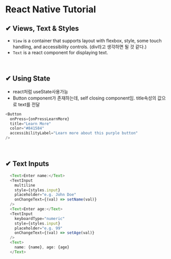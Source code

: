 # React Native Tutorial

## ✔ Views, Text & Styles

- `View` is a container that supports layout with flexbox, style, some touch handling, and accessibility controls. (div라고 생각하면 될 것 같다.)
- `Text` is a react component for displaying text.

<br/>

## ✔ Using State

- react처럼 useState사용가능
- Button component가 존재하는데, self closing component임. title속성의 값으로 text를 전달

```js
<Button
  onPress={onPressLearnMore}
  title="Learn More"
  color="#841584"
  accessibilityLabel="Learn more about this purple button"
/>
```

<br/>

## ✔ Text Inputs

```js
  <Text>Enter name:</Text>
  <TextInput
    multiline
    style={styles.input}
    placeholder="e.g. John Doe"
    onChangeText={(val) => setName(val)}
  />
  <Text>Enter age:</Text>
  <TextInput
    keyboardType="numeric"
    style={styles.input}
    placeholder="e.g. 99"
    onChangeText={(val) => setAge(val)}
  />
  <Text>
    name: {name}, age: {age}
  </Text>
```

<br/>
